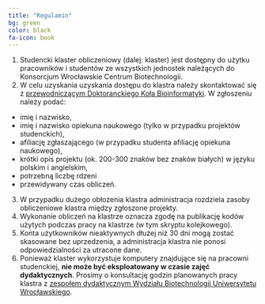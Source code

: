 ```yaml
---
title: "Regulamin"
bg: green
color: black
fa-icon: book
---
```


1. Studencki klaster obliczeniowy (dalej: klaster) jest dostępny do użytku pracowników i studentów ze wszystkich jednostek należących do Konsorcjum Wrocławskie Centrum Biotechnologii.
2. W celu uzyskania uzyskania dostępu do klastra należy skontaktować się z [przewodniczącym Doktoranckiego Koła Bioinformatyki](mailto:michalburdukiewicz@gmail.com). W zgłoszeniu należy podać: 
* imię i nazwisko, 
* imię i nazwisko opiekuna naukowego (tylko w przypadku projektów studenckich),
* afiliację zgłaszającego (w przypadku studenta afiliację opiekuna naukowego),
* krótki opis projektu (ok. 200-300 znaków bez znaków białych) w języku polskim i angielskim,
* potrzebną liczbę rdzeni 
* przewidywany czas obliczeń. 
3. W przypadku dużego obłożenia klastra administracja rozdziela zasoby obliczeniowe klastra między zgłoszone projekty.
5. Wykonanie obliczeń na klastrze oznacza zgodę na publikację kodów użytych podczas pracy na klastrze (w tym skryptu kolejkowego).
6. Konta użytkowników nieaktywnych dłużej niż 30 dni mogą zostać skasowane bez uprzedzenia, a administracja klastra nie ponosi odpowiedzialności za utracone dane.
7. Ponieważ klaster wykorzystuje komputery znajdujące się na pracowni studenckiej, **nie może być eksploatowany w czasie zajęć dydaktycznych**. Prosimy o konsultację godzin planowanych pracy klastra z [zespołem dydaktycznym Wydziału Biotechnologii Uniwersytetu Wrocławskiego](mailto:joanna.janicka@uwr.edu.pl). 
